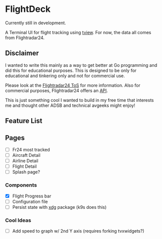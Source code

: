 # FlightDeck

Currently still in development.

A Terminal UI for flight tracking using [tview](https://github.com/rivo/tview). For now, the data all comes from Flightradar24.

## Disclaimer

I wanted to write this mainly as a way to get better at Go programming and did this for educational purposes. This is designed to be only for educational and tinkering only and not for commercial use.

Please look at the [Flightradar24 ToS](https://www.flightradar24.com/terms-and-conditions) for more information. Also for commercial purposes, Flightradar24 offers an [API](https://fr24api.flightradar24.com/).

This is just something cool I wanted to build in my free time that interests me and thought other ADSB and technical avgeeks might enjoy!

## Feature List

## Pages
- [ ] Fr24 most tracked
- [ ] Aircraft Detail
- [ ] Airline Detail
- [ ] Flight Detail
- [ ] Splash page?

### Components

- [x] Flight Progress bar
- [ ] Configuration file
- [ ] Persist state with [xdg](https://github.com/adrg/xdg) package (k9s does this)

### Cool Ideas

- [ ] Add speed to graph w/ 2nd Y axis (requires forking tvxwidgets?)
